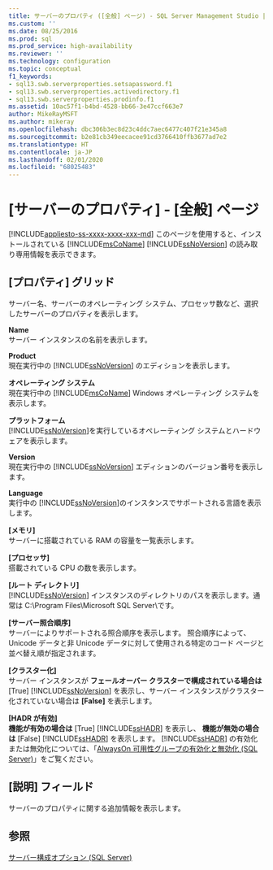 ```yaml
---
title: サーバーのプロパティ ([全般] ページ) - SQL Server Management Studio | Microsoft Docs
ms.custom: ''
ms.date: 08/25/2016
ms.prod: sql
ms.prod_service: high-availability
ms.reviewer: ''
ms.technology: configuration
ms.topic: conceptual
f1_keywords:
- sql13.swb.serverproperties.setsapassword.f1
- sql13.swb.serverproperties.activedirectory.f1
- sql13.swb.serverproperties.prodinfo.f1
ms.assetid: 10ac57f1-b4bd-4528-bb66-3e47ccf663e7
author: MikeRayMSFT
ms.author: mikeray
ms.openlocfilehash: dbc306b3ec8d23c4ddc7aec6477c407f21e345a8
ms.sourcegitcommit: b2e81cb349eecacee91cd3766410ffb3677ad7e2
ms.translationtype: HT
ms.contentlocale: ja-JP
ms.lasthandoff: 02/01/2020
ms.locfileid: "68025483"
---
```

# <a name="server-properties---general-page"></a>[サーバーのプロパティ] - [全般] ページ
[!INCLUDE[appliesto-ss-xxxx-xxxx-xxx-md](../../includes/appliesto-ss-xxxx-xxxx-xxx-md.md)]
  このページを使用すると、インストールされている [!INCLUDE[msCoName](../../includes/msconame-md.md)] [!INCLUDE[ssNoVersion](../../includes/ssnoversion-md.md)] の読み取り専用情報を表示できます。  
  
## <a name="property-grid"></a>[プロパティ] グリッド  
 サーバー名、サーバーのオペレーティング システム、プロセッサ数など、選択したサーバーのプロパティを表示します。  
  
 **Name**  
 サーバー インスタンスの名前を表示します。  
  
 **Product**  
 現在実行中の [!INCLUDE[ssNoVersion](../../includes/ssnoversion-md.md)] のエディションを表示します。  
  
 **オペレーティング システム**  
 現在実行中の [!INCLUDE[msCoName](../../includes/msconame-md.md)] Windows オペレーティング システムを表示します。  
  
 **プラットフォーム**  
 [!INCLUDE[ssNoVersion](../../includes/ssnoversion-md.md)]を実行しているオペレーティング システムとハードウェアを表示します。  
  
 **Version**  
 現在実行中の [!INCLUDE[ssNoVersion](../../includes/ssnoversion-md.md)] エディションのバージョン番号を表示します。  
  
 **Language**  
 実行中の [!INCLUDE[ssNoVersion](../../includes/ssnoversion-md.md)]のインスタンスでサポートされる言語を表示します。  
  
 **[メモリ]**  
 サーバーに搭載されている RAM の容量を一覧表示します。  
  
 **[プロセッサ]**  
 搭載されている CPU の数を表示します。  
  
 **[ルート ディレクトリ]**  
 [!INCLUDE[ssNoVersion](../../includes/ssnoversion-md.md)] インスタンスのディレクトリのパスを表示します。通常は C:\Program Files\Microsoft SQL Server\\です。  
  
 **[サーバー照合順序]**  
 サーバーによりサポートされる照合順序を表示します。 照合順序によって、Unicode データと非 Unicode データに対して使用される特定のコード ページと並べ替え順が指定されます。  
  
 **[クラスター化]**  
 サーバー インスタンスが **フェールオーバー クラスターで構成されている場合は** [True] [!INCLUDE[ssNoVersion](../../includes/ssnoversion-md.md)] を表示し、サーバー インスタンスがクラスター化されていない場合は **[False]** を表示します。  
  
 **[HADR が有効]**  
 **機能が有効の場合は** [True] [!INCLUDE[ssHADR](../../includes/sshadr-md.md)] を表示し、 **機能が無効の場合は** [False] [!INCLUDE[ssHADR](../../includes/sshadr-md.md)] を表示します。 [!INCLUDE[ssHADR](../../includes/sshadr-md.md)] の有効化または無効化については、「[AlwaysOn 可用性グループの有効化と無効化 &#40;SQL Server&#41;](../../database-engine/availability-groups/windows/enable-and-disable-always-on-availability-groups-sql-server.md)」をご覧ください。  
  
## <a name="description-field"></a>[説明] フィールド  
 サーバーのプロパティに関する追加情報を表示します。  
  
## <a name="see-also"></a>参照  
 [サーバー構成オプション &#40;SQL Server&#41;](../../database-engine/configure-windows/server-configuration-options-sql-server.md)  
  
  
